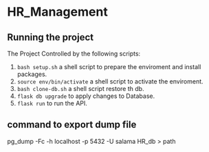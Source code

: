 # HR_Management 


## Running the project
The Project Controlled by the following scripts:

1. `bash setup.sh` a shell script to prepare the enviroment and install packages.
2. `source env/bin/activate` a shell script to activate the enviroment.
3. `bash clone-db.sh` a shell script restore th db.
4. `flask db upgrade` to apply changes to Database.
5. `flask run` to run the API.


## command to export dump file
pg_dump -Fc -h localhost -p 5432 -U salama HR_db > path
